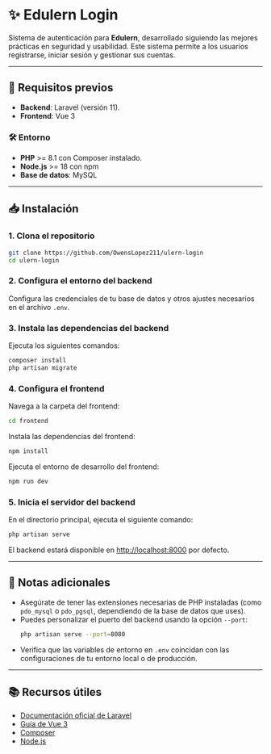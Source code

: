 # ✨ Edulern Login

Sistema de autenticación para **Edulern**, desarrollado siguiendo las mejores prácticas en seguridad y usabilidad. Este sistema permite a los usuarios registrarse, iniciar sesión y gestionar sus cuentas.

---

## 🚀 **Requisitos previos**

- **Backend**: Laravel (versión 11).
- **Frontend**: Vue 3

### 🛠️ **Entorno**

- **PHP** >= 8.1 con Composer instalado.
- **Node.js** >= 18 con npm
- **Base de datos**: MySQL

---

## 📥 **Instalación**

### **1. Clona el repositorio**

```bash
git clone https://github.com/OwensLopez211/ulern-login
cd ulern-login
```

### **2. Configura el entorno del backend**

Configura las credenciales de tu base de datos y otros ajustes necesarios en el archivo `.env`.

### **3. Instala las dependencias del backend**

Ejecuta los siguientes comandos:

```bash
composer install
php artisan migrate
```

### **4. Configura el frontend**

Navega a la carpeta del frontend:

```bash
cd frontend
```

Instala las dependencias del frontend:

```bash
npm install
```

Ejecuta el entorno de desarrollo del frontend:

```bash
npm run dev
```

### **5. Inicia el servidor del backend**

En el directorio principal, ejecuta el siguiente comando:

```bash
php artisan serve
```

El backend estará disponible en [http://localhost:8000](http://localhost:8000) por defecto.

---

## 🎯 **Notas adicionales**

- Asegúrate de tener las extensiones necesarias de PHP instaladas (como `pdo_mysql` o `pdo_pgsql`, dependiendo de la base de datos que uses).
- Puedes personalizar el puerto del backend usando la opción `--port`:
  ```bash
  php artisan serve --port=8080
  ```
- Verifica que las variables de entorno en `.env` coincidan con las configuraciones de tu entorno local o de producción.

---

## 📚 **Recursos útiles**

- [Documentación oficial de Laravel](https://laravel.com/docs)
- [Guía de Vue 3](https://vuejs.org/)
- [Composer](https://getcomposer.org/)
- [Node.js](https://nodejs.org/)
